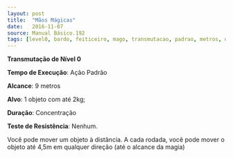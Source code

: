 ```yaml
---
layout: post
title:  "Mãos Mágicas"
date:   2016-11-07
source: Manual Básico.192
tags: [level0, bardo, feiticeiro, mago, transmutacao, padrao, metros, objeto, concentracao, nenhum]
---
```


**Transmutação de Nível 0**

**Tempo de Execução**: Ação Padrão

**Alcance**: 9 metros

**Alvo**: 1 objeto com até 2kg;

**Duração**: Concentração

**Teste de Resistência**: Nenhum.

Você pode mover um objeto à distância. A cada rodada, você pode mover o
objeto até 4,5m em qualquer direção (até o alcance da magia)